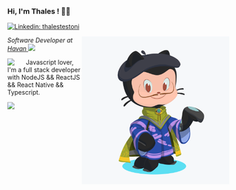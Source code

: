 ### Hi, I'm Thales ! 👋😊

[![Linkedin: thalestestoni](https://img.shields.io/badge/-Linkedin-blue?style=flat&logo=Linkedin&logoColor=white&link=https://www.linkedin.com/in/thalestestoni/)](https://www.linkedin.com/in/thalestestoni/)

<img align='right' src="https://github.com/thalestestoni/thalestestoni/blob/master/assets/octocat_thales.png?raw=true" width="335">

<p><em>Software Developer at <a href="https://www.havan.com.br/">Havan </a><img src="https://media.giphy.com/media/LmNwrBhejkK9EFP504/giphy.gif" width="30"> 
</em></p>

<img align='left' src="https://icon-icons.com/icons2/2108/PNG/48/javascript_icon_130900.png" width="42px"> <p>Javascript lover, I'm a full stack developer with NodeJS && ReactJS && React Native && Typescript.</p>
<p></p>

<img src="https://github-readme-stats.vercel.app/api?username=thalestestoni&&show_icons=true&theme=radical">

<!--START_SECTION:waka-->
<!--END_SECTION:waka-->